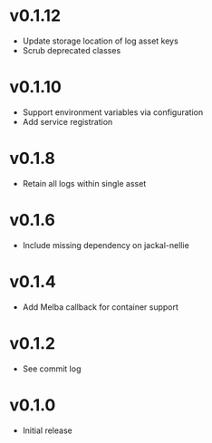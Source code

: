 # v0.1.12
* Update storage location of log asset keys
* Scrub deprecated classes

# v0.1.10
* Support environment variables via configuration
* Add service registration

# v0.1.8
* Retain all logs within single asset

# v0.1.6
* Include missing dependency on jackal-nellie

# v0.1.4
* Add Melba callback for container support

# v0.1.2
* See commit log

# v0.1.0
* Initial release
